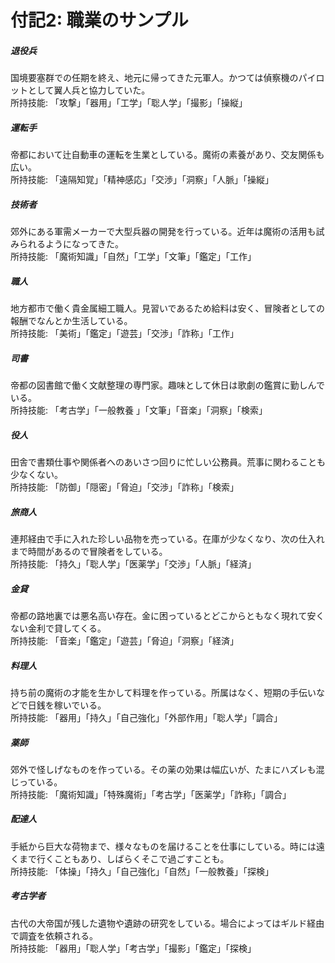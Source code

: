   
  
# 付記2: 職業のサンプル  
  
##### 退役兵  
  
国境要塞群での任期を終え、地元に帰ってきた元軍人。かつては偵察機のパイロットとして翼人兵と協力していた。    
所持技能: 「攻撃」「器用」「工学」「聡人学」「撮影」「操縦」  
  
##### 運転手  
  
帝都において辻自動車の運転を生業としている。魔術の素養があり、交友関係も広い。    
所持技能: 「遠隔知覚」「精神感応」「交渉」「洞察」「人脈」「操縦」  
  
##### 技術者  
郊外にある軍需メーカーで大型兵器の開発を行っている。近年は魔術の活用も試みられるようになってきた。    
所持技能: 「魔術知識」「自然」「工学」「文筆」「鑑定」「工作」  
  
##### 職人  
地方都市で働く貴金属細工職人。見習いであるため給料は安く、冒険者としての報酬でなんとか生活している。    
所持技能: 「美術」「鑑定」「遊芸」「交渉」「詐称」「工作」  
  
##### 司書  
帝都の図書館で働く文献整理の専門家。趣味として休日は歌劇の鑑賞に勤しんでいる。    
所持技能: 「考古学」「一般教養 」「文筆」「音楽」「洞察」「検索」  
  
##### 役人  
田舎で書類仕事や関係者へのあいさつ回りに忙しい公務員。荒事に関わることも少なくない。    
所持技能: 「防御」「隠密」「脅迫」「交渉」「詐称」「検索」  
  
##### 旅商人  
連邦経由で手に入れた珍しい品物を売っている。在庫が少なくなり、次の仕入れまで時間があるので冒険者をしている。    
所持技能: 「持久」「聡人学」「医薬学」「交渉」「人脈」「経済」  
  
##### 金貸  
帝都の路地裏では悪名高い存在。金に困っているとどこからともなく現れて安くない金利で貸してくる。    
所持技能: 「音楽」「鑑定」「遊芸」「脅迫」「洞察」「経済」  
  
##### 料理人  
持ち前の魔術の才能を生かして料理を作っている。所属はなく、短期の手伝いなどで日銭を稼いでいる。    
所持技能: 「器用」「持久」「自己強化」「外部作用」「聡人学」「調合」  
  
##### 薬師  
郊外で怪しげなものを作っている。その薬の効果は幅広いが、たまにハズレも混じっている。    
所持技能: 「魔術知識」「特殊魔術」「考古学」「医薬学」「詐称」「調合」  
  
##### 配達人  
手紙から巨大な荷物まで、様々なものを届けることを仕事にしている。時には遠くまで行くこともあり、しばらくそこで過ごすことも。    
所持技能: 「体操」「持久」「自己強化」「自然」「一般教養」「探検」  
  
##### 考古学者  
古代の大帝国が残した遺物や遺跡の研究をしている。場合によってはギルド経由で調査を依頼される。    
所持技能: 「器用」「聡人学」「考古学」「撮影」「鑑定」「探検」  
  

